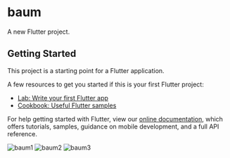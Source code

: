 # baum

A new Flutter project.

## Getting Started

This project is a starting point for a Flutter application.

A few resources to get you started if this is your first Flutter project:

- [Lab: Write your first Flutter app](https://flutter.dev/docs/get-started/codelab)
- [Cookbook: Useful Flutter samples](https://flutter.dev/docs/cookbook)

For help getting started with Flutter, view our
[online documentation](https://flutter.dev/docs), which offers tutorials,
samples, guidance on mobile development, and a full API reference.

![baum1](https://user-images.githubusercontent.com/73459364/218673535-3011805b-c1fb-4334-a202-a72432af4dd4.png) ![baum2](https://user-images.githubusercontent.com/73459364/218673552-f0e180e1-7339-4353-8d37-fa65f190f3b6.png) ![baum3](https://user-images.githubusercontent.com/73459364/218673563-41a96031-f5b4-40c3-9b48-561b9eee3883.png)
